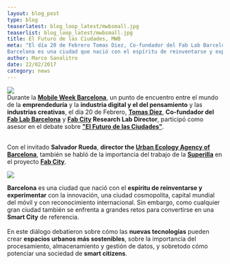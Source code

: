 ```yaml
---
layout: blog_post
type: blog
teaserlatest: blog_loop_latest/mwbsmall.jpg
teaserlist: blog_loop_latest/mwbsmall.jpg
title: El Futuro de las Ciudades, MWB
meta: "El día 20 de Febrero Tomas Diez, Co-fundador del Fab Lab Barcelona y Fab City Research Lab Director, participó como asesor en el debate sobre El Futuro de las Ciudades. 
Barcelona es una ciudad que nació con el espíritu de reinventarse y experimentar con la innovación, sin embargo se enfrenta a grandes retos para convertirse en una Smart City de referencia."
author: Marco Sanalitro
date: 22/02/2017 
category: news
---
```


<img src= "http://www.fablabbcn.org/img/blog/blog_loop_latest/mwb1.jpg" align="middle"> 
<br>
Durante la <strong><a href="https://fablabbcn.org/index.html">Mobile Week Barcelona</a></strong>, un punto de encuentro entre el mundo de la <strong>emprendeduría</strong> y la <strong>industria digital y el del pensamiento</strong> y las <strong>industrias creativas</strong>, el día 20 de Febrero, <strong><a href="https://fablabbcn.org/index.html">Tomas Diez</a></strong>, <strong>Co-fundador del <a href="https://fablabbcn.org/index.html">Fab Lab Barcelona</a></strong> y <strong><a href="https://fablabbcn.org/index.html">Fab City</a> Research Lab Director</strong>, participó como asesor en el debate sobre <strong><a href="https://fablabbcn.org/index.html">"El Futuro de las Ciudades"</a></strong>. <br>
<br>

Con el invitado <strong>Salvador Rueda</strong>, <strong>director the <a href="http://www.bcnecologia.net/es/proyectos/la-supermanzana-nueva-celula-urbana-para-la-construccion-de-un-nuevo-modelo-funcional-y">Urban Ecology Agency of Barcelona</a></strong>, también se habló de la importancia del trabajo de la <strong><a href="https://fablabbcn.org/index.html">Superilla</a></strong> en el proyecto <strong><a href="https://fablabbcn.org/index.html">Fab City</a></strong>.



<img src= "http://www.fablabbcn.org/img/blog/blog_loop_latest/mwb3.jpg" align="middle"> 
<br>

<strong>Barcelona</strong> es una ciudad que nació con el <strong>espíritu de reinventarse y experimentar</strong> con la innovación, una ciudad cosmopolita, capital mundial del móvil y con reconocimiento internacional. Sin embargo, como cualquier gran ciudad también se enfrenta a grandes retos para convertirse en una <strong>Smart City</strong> de referencia.<br>
<br>
En este diálogo debatieron sobre cómo las <strong>nuevas tecnologías</strong> pueden crear <strong>espacios urbanos más sostenibles</strong>, sobre la importancia del procesamiento, almacenamiento y gestión de datos, y sobretodo cómo potenciar una sociedad de <strong>smart citizens</strong>.<br>





